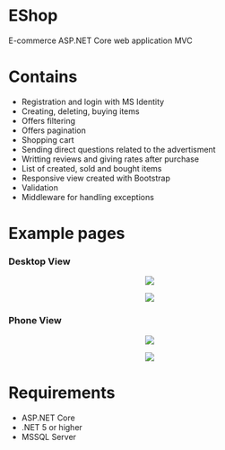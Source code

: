 # EShop
E-commerce ASP.NET Core web application MVC 

# Contains
- Registration and login with MS Identity
- Creating, deleting, buying items
- Offers filtering
- Offers pagination
- Shopping cart
- Sending direct questions related to the advertisment
- Writting reviews and giving rates after purchase
- List of created, sold and bought items
- Responsive view created with Bootstrap
- Validation
- Middleware for handling exceptions 

# Example pages

### Desktop View

<p align="center">
  <img src="https://user-images.githubusercontent.com/80934402/177594478-09de1bfb-5576-40ec-88bd-8bb4634d0f0d.png"/>
</p>

<p align="center">
<img src="https://user-images.githubusercontent.com/80934402/177594493-f19d903e-213f-48ce-8e34-47903caa7e45.png"/>
</p>

### Phone View

<p align="center">
  <img src="https://user-images.githubusercontent.com/80934402/177592870-f7e82b31-3181-4c26-a3da-3ed48cb2c80a.png"/>
</p>

<p align="center">
  <img src="https://user-images.githubusercontent.com/80934402/177592885-cf62b487-f6af-49e4-a68b-3025658a5183.png"/>
</p>

# Requirements
- ASP.NET Core
- .NET 5 or higher
- MSSQL Server
